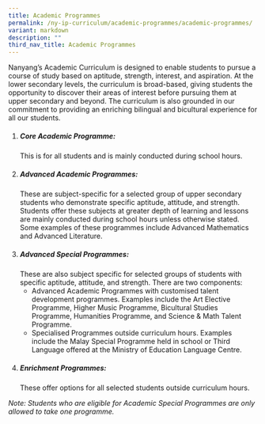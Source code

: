 ```yaml
---
title: Academic Programmes
permalink: /ny-ip-curriculum/academic-programmes/academic-programmes/
variant: markdown
description: ""
third_nav_title: Academic Programmes
---
```

Nanyang’s Academic Curriculum is designed to enable students to pursue a course of study based on aptitude, strength, interest, and aspiration. At the lower secondary levels, the curriculum is broad-based, giving students the opportunity to discover their areas of interest before pursuing them at upper secondary and beyond. The curriculum is also grounded in our commitment to providing an enriching bilingual and bicultural experience for all our students. 
<ol>
	<li><h5><strong>Core Academic Programme:</strong></h5> This is for all students and is mainly conducted during school hours.</li>
	<li><h5><strong>Advanced Academic Programmes:</strong></h5> These are subject-specific for a selected group of upper secondary students who demonstrate specific aptitude, attitude, and strength. Students offer these subjects at greater depth of learning and lessons are mainly conducted during school hours unless otherwise stated. Some examples of these programmes include Advanced Mathematics and Advanced Literature.</li>
	<li><h5><strong>Advanced Special Programmes:</strong></h5> These are also subject specific for selected groups of students with specific aptitude, attitude, and strength. There are two components: 
 <ul>
 <li>Advanced Academic Programmes with customised talent development programmes. Examples include the Art Elective Programme, Higher Music Programme, Bicultural Studies Programme, Humanities Programme, and Science &amp; Math Talent Programme.</li>
 <li>Specialised Programmes outside curriculum hours. Examples include the Malay Special Programme held in school or Third Language offered at the Ministry of Education Language Centre.</li></ul>
</li>		
	<li><h5><strong>Enrichment Programmes:</strong></h5> These offer options for all selected students outside curriculum hours. </li>
	</ol>

<i>Note: Students who are eligible for Academic Special Programmes are only allowed to take one programme. 
</i>
